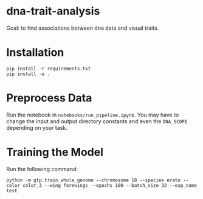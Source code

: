 # dna-trait-analysis
Goal: to find associations between dna data and visual traits.

# Installation
```
pip install -r requirements.txt
pip install -e .
```

# Preprocess Data
Run the notebook in ```notebooks/run_pipeline.ipynb```. You may have to change the input and output directory constants and even the ```DNA_SCOPE``` depending on your task.

# Training the Model
Run the following command:
```
python -m gtp.train_whole_genome --chromosome 18 --species erato --color color_3 --wing forewings --epochs 100 --batch_size 32 --exp_name test
```